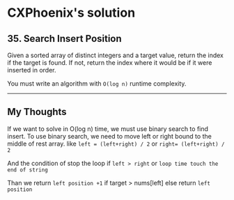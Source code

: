 CXPhoenix's solution
===

## 35. Search Insert Position

Given a sorted array of distinct integers and a target value, return the index if the target is found. If not, return the index where it would be if it were inserted in order.

You must write an algorithm with `O(log n)` runtime complexity.

---

## My Thoughts

If we want to solve in O(log n) time, we must use binary search to find insert.
To use binary search, we need to move left or right bound to the middle of rest array.
like `left = (left+right) / 2` or `right= (left+right) / 2`

And the condition of stop the loop if `left > right` or `loop time touch the end of string`

Than we return `left position +1` if target > nums[left] else return `left position`